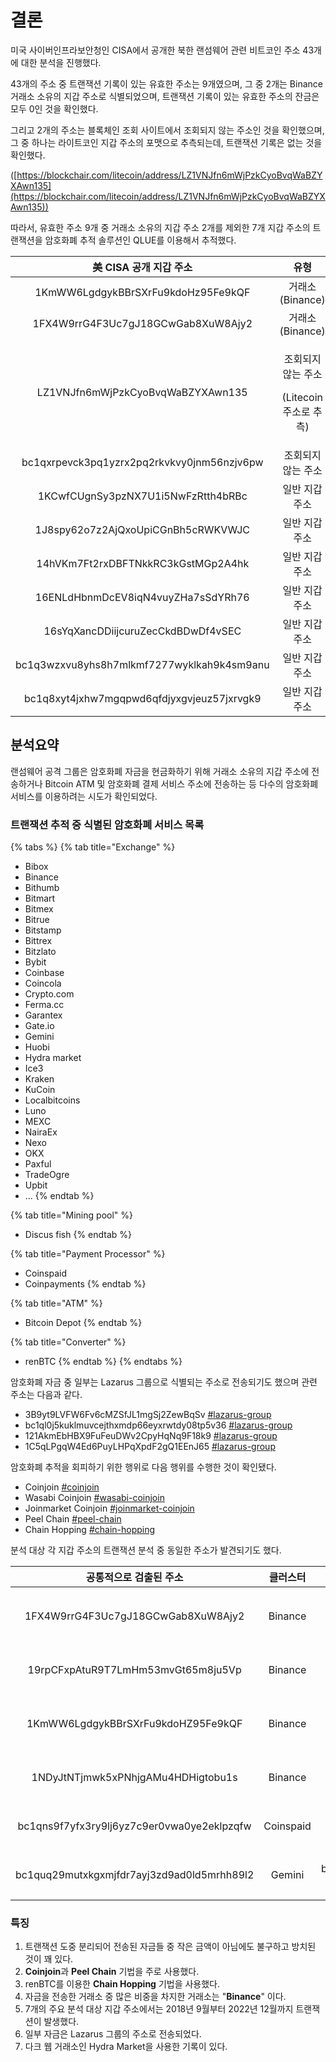 # 결론

미국 사이버인프라보안청인 CISA에서 공개한 북한 랜섬웨어 관련 비트코인 주소 43개에 대한 분석을 진행했다.

43개의 주소 중 트랜잭션 기록이 있는 유효한 주소는 9개였으며, 그 중 2개는 Binance 거래소 소유의 지갑 주소로 식별되었으며, 트랜잭션 기록이 있는 유효한 주소의 잔금은 모두 0인 것을 확인했다.

그리고 2개의 주소는 블록체인 조회 사이트에서 조회되지 않는 주소인 것을 확인했으며, 그 중 하나는 라이트코인 지갑 주소의 포맷으로 추측되는데, 트랜잭션 기록은 없는 것을 확인했다.

([https://blockchair.com/litecoin/address/LZ1VNJfn6mWjPzkCyoBvqWaBZYXAwn135](https://blockchair.com/litecoin/address/LZ1VNJfn6mWjPzkCyoBvqWaBZYXAwn135))

따라서, 유효한 주소 9개 중 거래소 소유의 지갑 주소 2개를 제외한 7개 지갑 주소의 트랜잭션을 암호화폐 추적 솔루션인 QLUE를 이용해서 추적했다.



|               美 CISA 공개 지갑 주소              |                     유형                    |
| :----------------------------------------: | :---------------------------------------: |
|     1KmWW6LgdgykBBrSXrFu9kdoHz95Fe9kQF     |               거래소 (Binance)               |
|     1FX4W9rrG4F3Uc7gJ18GCwGab8XuW8Ajy2     |               거래소 (Binance)               |
|      LZ1VNJfn6mWjPzkCyoBvqWaBZYXAwn135     | <p>조회되지 않는 주소</p><p>(Litecoin 주소로 추측)</p> |
| bc1qxrpevck3pq1yzrx2pq2rkvkvy0jnm56nzjv6pw |                 조회되지 않는 주소                |
|     1KCwfCUgnSy3pzNX7U1i5NwFzRtth4bRBc     |                  일반 지갑 주소                 |
|     1J8spy62o7z2AjQxoUpiCGnBh5cRWKVWJC     |                  일반 지갑 주소                 |
|     14hVKm7Ft2rxDBFTNkkRC3kGstMGp2A4hk     |                  일반 지갑 주소                 |
|     16ENLdHbnmDcEV8iqN4vuyZHa7sSdYRh76     |                  일반 지갑 주소                 |
|     16sYqXancDDiijcuruZecCkdBDwDf4vSEC     |                  일반 지갑 주소                 |
| bc1q3wzxvu8yhs8h7mlkmf7277wyklkah9k4sm9anu |                  일반 지갑 주소                 |
| bc1q8xyt4jxhw7mgqpwd6qfdjyxgvjeuz57jxrvgk9 |                  일반 지갑 주소                 |



## 분석요약



랜섬웨어 공격 그룹은 암호화폐 자금을 현금화하기 위해 거래소 소유의 지갑 주소에 전송하거나 Bitcoin ATM 및 암호화폐 결제 서비스 주소에 전송하는 등 다수의 암호화폐 서비스를 이용하려는 시도가 확인되었다.



### 트랜잭션 추적 중 식별된 암호화폐 서비스 목록



{% tabs %}
{% tab title="Exchange" %}
* Bibox
* Binance
* Bithumb
* Bitmart
* Bitmex
* Bitrue
* Bitstamp
* Bittrex
* Bitzlato
* Bybit
* Coinbase
* Coincola
* Crypto.com
* Ferma.cc
* Garantex
* Gate.io
* Gemini
* Huobi
* Hydra market
* Ice3
* Kraken
* KuCoin
* Localbitcoins
* Luno
* MEXC
* NairaEx
* Nexo
* OKX
* Paxful
* TradeOgre
* Upbit
* ...
{% endtab %}

{% tab title="Mining pool" %}
* Discus fish
{% endtab %}

{% tab title="Payment Processor" %}
* Coinspaid
* Coinpayments
{% endtab %}

{% tab title="ATM" %}
* Bitcoin Depot
{% endtab %}

{% tab title="Converter" %}
* renBTC
{% endtab %}
{% endtabs %}



암호화폐 자금 중 일부는 Lazarus 그룹으로 식별되는 주소로 전송되기도 했으며 관련 주소는 다음과 같다.

* 3B9yt9LVFW6Fv6cMZSfJL1mgSj2ZewBqSv [#lazarus-group](bc1q3wzxvu8yhs8h7mlkmf7277wyklkah9k4sm9anu.md#lazarus-group "mention")
* bc1ql0j5kuklmuvcejthxmdp66eyxrwtdy08tp5v36 [#lazarus-group](bc1q3wzxvu8yhs8h7mlkmf7277wyklkah9k4sm9anu.md#lazarus-group "mention")
* 121AkmEbHBX9FuFeuDWv2CpyHqNq9F18k9 [#lazarus-group](1kcwfcugnsy3pznx7u1i5nwfzrtth4brbc.md#lazarus-group "mention")
* 1C5qLPgqW4Ed6PuyLHPqXpdF2gQ1EEnJ65 [#lazarus-group](1kcwfcugnsy3pznx7u1i5nwfzrtth4brbc.md#lazarus-group "mention")



암호화폐 추적을 회피하기 위한 행위로 다음 행위를 수행한 것이 확인됐다.

* Coinjoin [#coinjoin](bc1q3wzxvu8yhs8h7mlkmf7277wyklkah9k4sm9anu.md#coinjoin "mention")
* Wasabi Coinjoin [#wasabi-coinjoin](bc1q3wzxvu8yhs8h7mlkmf7277wyklkah9k4sm9anu.md#wasabi-coinjoin "mention")
* Joinmarket Coinjoin [#joinmarket-coinjoin](16syqxancddiijcuruzecckdbdwdf4vsec.md#joinmarket-coinjoin "mention")
* Peel Chain [#peel-chain](1kcwfcugnsy3pznx7u1i5nwfzrtth4brbc.md#peel-chain "mention")
* Chain Hopping [#chain-hopping](bc1q8xyt4jxhw7mgqpwd6qfdjyxgvjeuz57jxrvgk9.md#chain-hopping "mention")



분석 대상 각 지갑 주소의 트랜잭션 분석 중 동일한 주소가 발견되기도 했다.

|                공통적으로 검출된 주소                |    클러스터   |                                       美 CISA 공개 지갑 주소                                       |
| :----------------------------------------: | :-------: | :-----------------------------------------------------------------------------------------: |
|     1FX4W9rrG4F3Uc7gJ18GCwGab8XuW8Ajy2     |  Binance  | <p><em>1FX4W9rrG4F3Uc7gJ18GCwGab8XuW8Ajy2</em></p><p>16sYqXAncDDiijcuruZecCkdBDwDf4vSEC</p> |
|     19rpCFxpAtuR9T7LmHm53mvGt65m8ju5Vp     |  Binance  |       <p>1KmWW6LgdgykBBrSXrFu9kdoHZ95Fe9kQF<br>1KCwfCUgnSy3pzNX7U1i5NwFzRtth4bRBc</p>       |
|     1KmWW6LgdgykBBrSXrFu9kdoHZ95Fe9kQF     |  Binance  | <p><em>1KmWW6LgdgykBBrSXrFu9kdoHZ95Fe9kQF</em></p><p>1KCwfCUgnSy3pzNX7U1i5NwFzRtth4bRBc</p> |
|     1NDyJtNTjmwk5xPNhjgAMu4HDHigtobu1s     |  Binance  |       <p>1FX4W9rrG4F3Uc7gJ18GCwGab8XuW8Ajy2<br>1KmWW6LgdgykBBrSXrFu9kdoHZ95Fe9kQF</p>       |
| bc1qns9f7yfx3ry9lj6yz7c9er0vwa0ye2eklpzqfw | Coinspaid |   <p>bc1q8xyt4jxhw7mgqpwd6qfdjyxgvjeuz57jxrvgk9<br>1KCwfCUgnSy3pzNX7U1i5NwFzRtth4bRBc</p>   |
| bc1quq29mutxkgxmjfdr7ayj3zd9ad0ld5mrhh89l2 |   Gemini  |   <p>bc1q3wzxvu8yhs8h7mlkmf7277wyklkah9k4sm9anu<br>1J8spy62o7z2AjQxoUpiCGnBh5cRWKVWJC</p>   |



### 특징

1. 트랜잭션 도중 분리되어 전송된 자금들 중 작은 금액이 아님에도 불구하고 방치된 것이 꽤 있다.
2. **Coinjoin**과 **Peel Chain** 기법을 주로 사용했다.
3. renBTC를 이용한 **Chain Hopping** 기법을 사용했다.
4. 자금을 전송한 거래소 중 많은 비중을 차지한 거래소는 "**Binance**" 이다.
5. 7개의 주요 분석 대상 지갑 주소에서는 2018년 9월부터 2022년 12월까지 트랜잭션이 발생했다.
6. 일부 자금은 Lazarus 그룹의 주소로 전송되었다.
7. 다크 웹 거래소인 Hydra Market을 사용한 기록이 있다.


